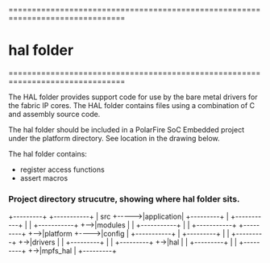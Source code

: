 ===============================================================================
# hal folder
===============================================================================

The HAL folder provides support code for use by the bare metal drivers for the
fabric IP cores.
The HAL folder contains files using a combination of C and assembly source code.

The hal folder should be included in a PolarFire SoC Embedded project under the 
platform directory. See location in the drawing below.

The hal folder contains:

* register access functions
* assert macros

### Project directory strucutre, showing where hal folder sits.

   +---------+      +-----------+
   | src     +----->|application|
   +---------+  |   +-----------+
                |
                |   +-----------+
                +-->|modules    |
                |   +-----------+
                |
                |   +-----------+     +---------+
                +-->|platform   +---->|config   |
                    +-----------+  |  +---------+
                                   |
                                   |  +---------+
                                   +->|drivers  |
                                   |  +---------+
                                   |
                                   |  +---------+
                                   +->|hal      |
                                   |  +---------+
                                   |
                                   |  +---------+
                                   +->|mpfs_hal |
                                      +---------+